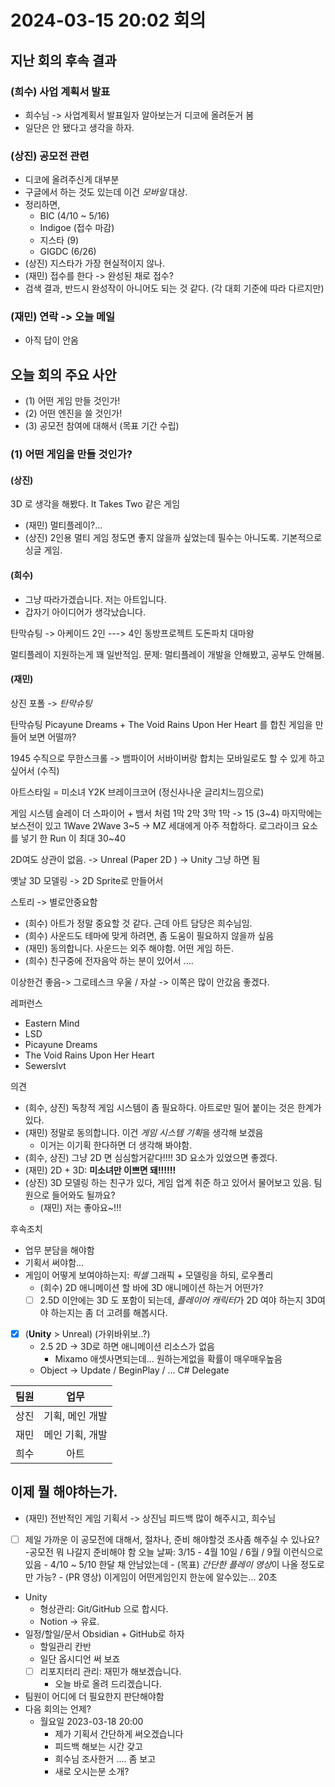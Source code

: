 # 2024-03-15 20:02 회의

## 지난 회의 후속 결과
### (희수) 사업 계획서 발표

- 희수님 -> 사업계획서 발표일자 알아보는거 디코에 올려둔거 봄
- 일단은 안 됐다고 생각을 하자.

### (상진) 공모전 관련

- 디코에 올려주신게 대부분
- 구글에서 하는 것도 있는데 이건 *모바일* 대상.
- 정리하면,
    - BIC (4/10 ~ 5/16)
    - Indigoe (접수 마감)
    - 지스타 (9)
    - GIGDC (6/26)
- (상진) 지스타가 가장 현실적이지 않나.
- (재민) 접수를 한다 -> 완성된 채로 접수?
- 검색 결과, 반드시 완성작이 아니어도 되는 것 같다. (각 대회 기준에 따라 다르지만) 

### (재민) 연락 -> 오늘 메일

- 아직 답이 안옴

## 오늘 회의 주요 사안

- (1) 어떤 게임 만들 것인가!
- (2) 어떤 엔진을 쓸 것인가!
- (3) 공모전 참여에 대해서 (목표 기간 수립)

### (1) 어떤 게임을 만들 것인가?

#### (상진)

3D 로 생각을 해봤다.
It Takes Two 같은 게임
- (재민) 멀티플레이?... 
- (상진) 2인용 멀티 게임 정도면 좋지 않을까 싶었는데 필수는 아니도록. 기본적으로 싱글 게임.

#### (희수)

- 그냥 따라가겠습니다. 저는 아트입니다.
- 갑자기 아이디어가 생각났습니다.

탄막슈팅 -> 아케이드
2인 ---> 4인
동방프로젝트
도돈파치 대마왕

멀티플레이 지원하는게 꽤 일반적임.
문제: 멀티플레이 개발을 안해봤고, 공부도 안해봄.

#### (재민)

상진 포폴 -> *탄막슈팅*

탄막슈팅
Picayune Dreams + The Void Rains Upon Her Heart
를 합친 게임을 만들어 보면 어떨까?

1945
수직으로 무한스크롤 -> 뱀파이어 서바이버랑 합치는
모바일로도 할 수 있게 하고싶어서 (수직)

아트스타일 = 미소녀 Y2K 브레이크코어 (정신사나운 글리치느낌으로)

게임 시스템
슬레이 더 스파이어 + 뱀서 처럼
1막 2막 3막
1막 -> 15 (3~4) 마지막에는 보스전이 있고
1Wave 2Wave 3~5 -> MZ 세대에게 아주 적합하다.
로그라이크 요소를 넣기 한 Run 이 최대 30~40

2D여도 상관이 없음.
-> Unreal (Paper 2D )
-> Unity 그냥 하면 됨

옛날 3D 모델링 -> 2D Sprite로 만들어서 

스토리 -> 별로안중요함

- (희수) 아트가 정말 중요할 것 같다. 근데 아트 담당은 희수님임.
- (희수) 사운드도 테마에 맞게 하려면, 좀 도움이 필요하지 않을까 싶음
- (재민) 동의합니다. 사운드는 외주 해야함. 어떤 게임 하든.
- (희수) 친구중에 전자음악 하는 분이 있어서 ....

이상한건 좋음-> 그로테스크 
우울 / 자살 -> 이쪽은 많이 안갔음 좋겠다.

레퍼런스
- Eastern Mind
- LSD
- Picayune Dreams
- The Void Rains Upon Her Heart
- Sewerslvt

의견
- (희수, 상진) 독창적 게임 시스템이 좀 필요하다. 아트로만 밀어 붙이는 것은 한계가 있다.
- (재민) 정말로 동의합니다. 이건 *게임 시스템 기획*을 생각해 보겠음
    - 이거는 이기획 한다하면 더 생각해 봐야함.
- (희수, 상진) 그냥 2D 면 심심할거같다!!!! 3D 요소가 있었으면 좋겠다.
- (재민) 2D + 3D: **미소녀만 이쁘면 돼!!!!!!**
- (상진) 3D 모델링 하는 친구가 있다, 게임 업계 취준 하고 있어서 물어보고 있음. 팀원으로 들어와도 될까요?
    - (재민) 저는 좋아요~!!!

후속조치
- 업무 분담을 해야함
- 기획서 써야함...
- 게임이 어떻게 보여야하는지: *픽셀* 그래픽 + 모델링을 하되, 로우폴리
    - (희수) 2D 애니메이션 할 바에 3D 애니메이션 하는거 어떤가?
    - [ ] 2.5D 이안에는 3D 도 포함이 되는데, *플레이어 캐릭터*가 2D 여야 하는지 3D여야 하는지는 좀 더 고려를 해봅시다.
- [X] (**Unity** > Unreal)  (가위바위보..?)
    - 2.5 2D -> 3D로 하면 애니메이션 리소스가 없음
        - Mixamo 애셋사면되는데... 원하는게없을 확률이 매우매우높음
    - Object -> Update / BeginPlay / ... C# Delegate

| 팀원 | 업무 |
| :-:  | :-:  |
| 상진 | 기획, 메인 개발 |
| 재민 | 메인 기획, 개발 |
| 희수 | 아트 |

## 이제 뭘 해야하는가.

- (재민) 전반적인 게임 기획서 -> 상진님 피드백 많이 해주시고, 희수님 
- [ ] 제일 가까운 이 공모전에 대해서, 절차나, 준비 해야할것 조사좀 해주실 수 있나요?
    -공모전 뭐 나갈지 준비해야 함 오늘 날짜: 3/15
        - 4월 10일 / 6월 / 9월 이런식으로 있음
        - 4/10 ~ 5/10 한달 채 안남았는데 
            - (목표) *간단한 플레이 영상*이 나올 정도로만 가능?
            - (PR 영상) 이게임이 어떤게임인지 한눈에 알수있는... 20초
- Unity
    - 형상관리: Git/GitHub 으로 합시다.
    - Notion -> 유료.
- 일정/할일/문서 Obsidian + GitHub로 하자
    - 할일관리 칸반 
    - 일단 옵시디언 써 보죠
    - [ ] 리포지터리 관리: 재민가 해보겠습니다.
        - 오늘 바로 올려 드리겠습니다.
- 팀원이 어디에 더 필요한지 판단해야함 
- 다음 회의는 언제?
    - 월요일 2023-03-18 20:00
        - 제가 기획서 간단하게 써오겠습니다
        - 피드백 해보는 시간 갖고
        - 희수님 조사한거 .... 좀 보고
        - 새로 오시는분 소개?
